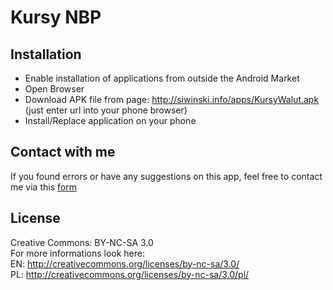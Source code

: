 # Kursy NBP

## Installation

* Enable installation of applications from outside the Android Market
* Open Browser
* Download APK file from page: http://siwinski.info/apps/KursyWalut.apk  
  (just enter url into your phone browser)
* Install/Replace application on your phone

## Contact with me

If you found errors or have any suggestions on this app, feel free to contact  
me via this [form](http://siwinski.info/contact.php) 

## License

Creative Commons: BY-NC-SA 3.0  
For more informations look here:  
	EN: http://creativecommons.org/licenses/by-nc-sa/3.0/   
	PL: http://creativecommons.org/licenses/by-nc-sa/3.0/pl/   
